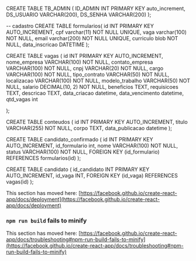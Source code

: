 CREATE TABLE TB_ADMIN (
  ID_ADMIN INT PRIMARY KEY auto_increment,
  DS_USUARIO VARCHAR(200),
  DS_SENHA VARCHAR(200)
);


-- cadastro
CREATE TABLE formularios(
    id INT PRIMARY KEY AUTO_INCREMENT,
    cpf varchar(11) NOT NULL UNIQUE,
    vaga varchar(100) NOT NULL,
    email varchar(200) NOT NULL UNIQUE,
    curriculo blob NOT NULL,
    data_inscricao DATETIME
);



CREATE TABLE vagas (
    id INT PRIMARY KEY AUTO_INCREMENT,
    nome_empresa VARCHAR(100) NOT NULL,
    contato_empresa VARCHAR(100) NOT NULL,
    cnpj VARCHAR(20) NOT NULL,
    cargo VARCHAR(100) NOT NULL,
    tipo_contrato VARCHAR(50) NOT NULL,
    localizacao VARCHAR(100) NOT NULL,
    modelo_trabalho VARCHAR(50) NOT NULL,
    salario DECIMAL(10, 2) NOT NULL,
    beneficios TEXT,
    requisicoes TEXT,
    descricao TEXT,
    data_criacao datetime,
    data_vencimento datetime,
    qtd_vagas int

);



CREATE TABLE conteudos (
    id INT PRIMARY KEY AUTO_INCREMENT,
    titulo VARCHAR(255) NOT NULL,
    corpo TEXT,
    data_publicacao datetime
);



CREATE TABLE candidato_confirmado (
    id INT PRIMARY KEY AUTO_INCREMENT,
    id_formulario int,
    nome VARCHAR(100) NOT NULL,
    status VARCHAR(100) NOT NULL,
    FOREIGN KEY (id_formulario) REFERENCES formularios(id)
);



CREATE TABLE candidato (
    id_candidato INT PRIMARY KEY AUTO_INCREMENT,
    id_vaga INT,
    FOREIGN KEY (id_vaga) REFERENCES vagas(id)
);

This section has moved here: [https://facebook.github.io/create-react-app/docs/deployment](https://facebook.github.io/create-react-app/docs/deployment)

### `npm run build` fails to minify

This section has moved here: [https://facebook.github.io/create-react-app/docs/troubleshooting#npm-run-build-fails-to-minify](https://facebook.github.io/create-react-app/docs/troubleshooting#npm-run-build-fails-to-minify)
